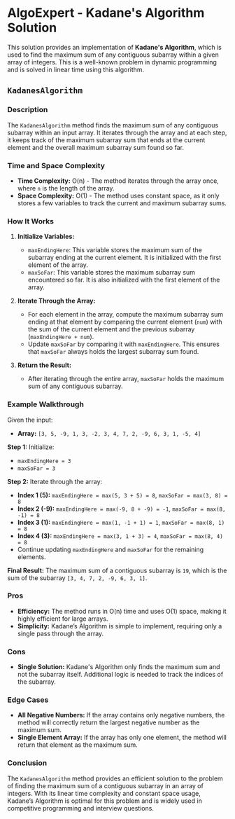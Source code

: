 # AlgoExpert - Kadane's Algorithm Solution

This solution provides an implementation of **Kadane's Algorithm**, which is used to find the maximum sum of any contiguous subarray within a given array of integers. This is a well-known problem in dynamic programming and is solved in linear time using this algorithm.

## `KadanesAlgorithm`

### Description
The `KadanesAlgorithm` method finds the maximum sum of any contiguous subarray within an input array. It iterates through the array and at each step, it keeps track of the maximum subarray sum that ends at the current element and the overall maximum subarray sum found so far.

### Time and Space Complexity
- **Time Complexity:** O(n) - The method iterates through the array once, where `n` is the length of the array.
- **Space Complexity:** O(1) - The method uses constant space, as it only stores a few variables to track the current and maximum subarray sums.

### How It Works

1. **Initialize Variables:**
   - `maxEndingHere`: This variable stores the maximum sum of the subarray ending at the current element. It is initialized with the first element of the array.
   - `maxSoFar`: This variable stores the maximum subarray sum encountered so far. It is also initialized with the first element of the array.

2. **Iterate Through the Array:**
   - For each element in the array, compute the maximum subarray sum ending at that element by comparing the current element (`num`) with the sum of the current element and the previous subarray (`maxEndingHere + num`).
   - Update `maxSoFar` by comparing it with `maxEndingHere`. This ensures that `maxSoFar` always holds the largest subarray sum found.

3. **Return the Result:**
   - After iterating through the entire array, `maxSoFar` holds the maximum sum of any contiguous subarray.

### Example Walkthrough

Given the input:
- **Array:** `[3, 5, -9, 1, 3, -2, 3, 4, 7, 2, -9, 6, 3, 1, -5, 4]`

**Step 1:** Initialize:
- `maxEndingHere = 3`
- `maxSoFar = 3`

**Step 2:** Iterate through the array:
- **Index 1 (5):** `maxEndingHere = max(5, 3 + 5) = 8`, `maxSoFar = max(3, 8) = 8`
- **Index 2 (-9):** `maxEndingHere = max(-9, 8 + -9) = -1`, `maxSoFar = max(8, -1) = 8`
- **Index 3 (1):** `maxEndingHere = max(1, -1 + 1) = 1`, `maxSoFar = max(8, 1) = 8`
- **Index 4 (3):** `maxEndingHere = max(3, 1 + 3) = 4`, `maxSoFar = max(8, 4) = 8`
- Continue updating `maxEndingHere` and `maxSoFar` for the remaining elements.

**Final Result:** The maximum sum of a contiguous subarray is `19`, which is the sum of the subarray `[3, 4, 7, 2, -9, 6, 3, 1]`.

### Pros
- **Efficiency:** The method runs in O(n) time and uses O(1) space, making it highly efficient for large arrays.
- **Simplicity:** Kadane’s Algorithm is simple to implement, requiring only a single pass through the array.

### Cons
- **Single Solution:** Kadane's Algorithm only finds the maximum sum and not the subarray itself. Additional logic is needed to track the indices of the subarray.

### Edge Cases
- **All Negative Numbers:** If the array contains only negative numbers, the method will correctly return the largest negative number as the maximum sum.
- **Single Element Array:** If the array has only one element, the method will return that element as the maximum sum.

### Conclusion

The `KadanesAlgorithm` method provides an efficient solution to the problem of finding the maximum sum of a contiguous subarray in an array of integers. With its linear time complexity and constant space usage, Kadane’s Algorithm is optimal for this problem and is widely used in competitive programming and interview questions.